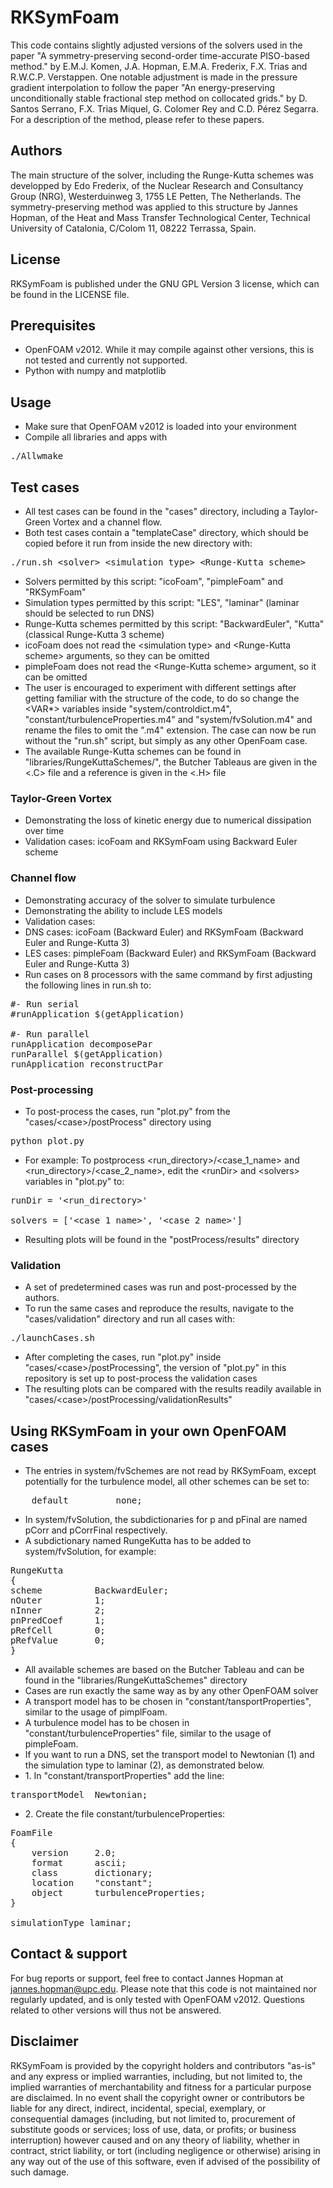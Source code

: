 # RKSymFoam

This code contains slightly adjusted versions of the solvers used in the
paper "A symmetry-preserving second-order time-accurate PISO-based
method." by E.M.J. Komen, J.A. Hopman, E.M.A. Frederix, F.X. Trias and
R.W.C.P.  Verstappen. One notable adjustment is made in the pressure
gradient interpolation to follow the paper "An energy-preserving
unconditionally stable fractional step method on collocated grids." by D.
Santos Serrano, F.X. Trias Miquel, G. Colomer Rey and C.D. Pérez Segarra.
For a description of the method, please refer to these papers. 

## Authors

The main structure of the solver, including the Runge-Kutta schemes was
developped by Edo Frederix, of the Nuclear Research and Consultancy Group
(NRG), Westerduinweg 3, 1755 LE Petten, The Netherlands. The
symmetry-preserving method was applied to this structure by Jannes Hopman,
of the Heat and Mass Transfer Technological Center, Technical University
of Catalonia, C/Colom 11, 08222 Terrassa, Spain. 

## License

RKSymFoam is published under the GNU GPL Version 3 license, which can be
found in the LICENSE file.

## Prerequisites

* OpenFOAM v2012. While it may compile against other versions, this is not
tested and currently not supported.
* Python with numpy and matplotlib

## Usage

* Make sure that OpenFOAM v2012 is loaded into your environment 
* Compile all libraries and apps with

<pre>
./Allwmake
</pre>

## Test cases

* All test cases can be found in the "cases" directory, including a
Taylor-Green Vortex and a channel flow.
* Both test cases contain a "templateCase" directory, which should be
copied before it run from inside the new directory with:

<pre>
./run.sh &ltsolver&gt &ltsimulation type&gt &ltRunge-Kutta scheme&gt
</pre> 

* Solvers permitted by this script: "icoFoam", "pimpleFoam" and
"RKSymFoam"
* Simulation types permitted by this script: "LES", "laminar" (laminar
should be selected to run DNS)
* Runge-Kutta schemes permitted by this script: "BackwardEuler", "Kutta"
(classical Runge-Kutta 3 scheme)
* icoFoam does not read the \<simulation type\> and \<Runge-Kutta scheme\>
arguments, so they can be omitted
* pimpleFoam does not read the \<Runge-Kutta scheme\> argument, so it can
be omitted
* The user is encouraged to experiment with different settings after
getting familiar with the structure of the code, to do so change the
\<VAR*\> variables inside "system/controldict.m4",
"constant/turbulenceProperties.m4" and "system/fvSolution.m4" and rename
the files to omit the ".m4" extension. The case can now be run without the
"run.sh" script, but simply as any other OpenFoam case.
* The available Runge-Kutta schemes can be found in
"libraries/RungeKuttaSchemes/", the Butcher Tableaus are given in the
<.C> file and a reference is given in the <.H> file

### Taylor-Green Vortex

* Demonstrating the loss of kinetic energy due to numerical dissipation
over time
* Validation cases: icoFoam and RKSymFoam using Backward Euler scheme 

### Channel flow

* Demonstrating accuracy of the solver to simulate turbulence
* Demonstrating the ability to include LES models 
* Validation cases:
* DNS cases: icoFoam (Backward Euler) and RKSymFoam (Backward Euler and
Runge-Kutta 3)
* LES cases: pimpleFoam (Backward Euler) and RKSymFoam (Backward Euler and
Runge-Kutta 3)
* Run cases on 8 processors with the same command by first adjusting the
following lines in run.sh to:

<pre>
#- Run serial
#runApplication $(getApplication)

#- Run parallel 
runApplication decomposePar
runParallel $(getApplication)
runApplication reconstructPar
</pre>

### Post-processing

* To post-process the cases, run "plot.py" from the 
"cases/\<case\>/postProcess" directory using

<pre>
python plot.py
</pre>

* For example: To postprocess \<run_directory\>/\<case_1_name\> and 
\<run_directory\>/\<case_2_name\>, edit the \<runDir\> and \<solvers\> 
variables in "plot.py" to:

<pre>
runDir = '&ltrun_directory&gt'

solvers = ['&ltcase_1_name&gt', '&ltcase_2_name&gt']
</pre>

* Resulting plots will be found in the "postProcess/results" directory

### Validation 

* A set of predetermined cases was run and post-processed by the authors.
* To run the same cases and reproduce the results, navigate to the
"cases/validation" directory and run all cases with:

<pre>
./launchCases.sh
</pre>

* After completing the cases, run "plot.py" inside 
"cases/\<case\>/postProcessing", the version of "plot.py" in this
repository is set up to post-process the validation cases
* The resulting plots can be compared with the results readily available
in "cases/\<case\>/postProcessing/validationResults"

## Using RKSymFoam in your own OpenFOAM cases

* The entries in system/fvSchemes are not read by RKSymFoam, except
potentially for the turbulence model, all other schemes can be set to:

<pre>
    default         none;
</pre>

* In system/fvSolution, the subdictionaries for p and pFinal are named
pCorr and pCorrFinal respectively.
* A subdictionary named RungeKutta has to be added to system/fvSolution,
for example:

<pre>
RungeKutta
{
scheme          BackwardEuler;
nOuter          1;
nInner          2;
pnPredCoef      1;
pRefCell        0;
pRefValue       0;
}
</pre>

* All available schemes are based on the Butcher Tableau and can be found
in the "libraries/RungeKuttaSchemes" directory
* Cases are run exactly the same way as by any other OpenFOAM solver
* A transport model has to be chosen in "constant/tansportProperties",
similar to the usage of pimplFoam.
* A turbulence model has to be chosen in "constant/turbulenceProperties"
file, similar to the usage of pimpleFoam.
* If you want to run a DNS, set the transport model to Newtonian (1) and
the simulation type to laminar (2), as demonstrated below.
* 1\. In "constant/transportProperties" add the line:

<pre>
transportModel  Newtonian;
</pre>

* 2\. Create the file constant/turbulenceProperties:
<pre>
FoamFile
{
    version     2.0;
    format      ascii;
    class       dictionary;
    location    "constant";
    object      turbulenceProperties;
}

simulationType laminar;
</pre>

## Contact & support

For bug reports or support, feel free to contact Jannes Hopman at
jannes.hopman@upc.edu. Please note that this code is not maintained nor
regularly updated, and is only tested with OpenFOAM v2012. Questions
related to other versions will thus not be answered. 

## Disclaimer

RKSymFoam is provided by the copyright holders and contributors "as-is"
and any express or implied warranties, including, but not limited to, the
implied warranties of merchantability and fitness for a particular purpose
are disclaimed. In no event shall the copyright owner or contributors be
liable for any direct, indirect, incidental, special, exemplary, or
consequential damages (including, but not limited to, procurement of
substitute goods or services; loss of use, data, or profits; or business
interruption) however caused and on any theory of liability, whether in
contract, strict liability, or tort (including negligence or otherwise)
arising in any way out of the use of this software, even if advised of the
possibility of such damage. 
